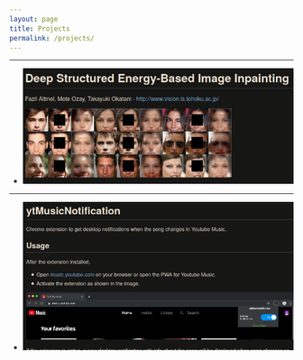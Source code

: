 ```yaml
---
layout: page
title: Projects
permalink: /projects/
---
```


---
- <a href="{{ site.baseurl }}{% link _proj/dseb.md %}" rel="Deep Structured Energy-Based Image Inpainting">![dseb](/images/projects/dseb/dseb_preview.png)</a>
---
- <a href="{{ site.baseurl }}{% link _proj/ytMusicNotification.md %}" rel="YouTube Music Notification">![ytMusicNotification](/images/projects/ytMusicNotification/ytmusicnotification-preview.png)</a>
